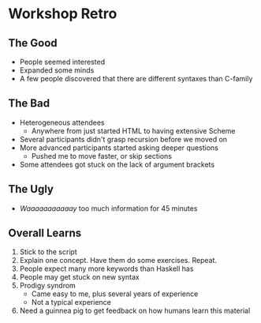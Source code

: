 # Workshop Retro
## The Good
- People seemed interested
- Expanded some minds
- A few people discovered that there are different syntaxes than C-family

## The Bad
- Heterogeneous attendees
  - Anywhere from just started HTML to having extensive Scheme
- Several participants didn't grasp recursion before we moved on
- More advanced participants started asking deeper questions
  - Pushed me to move faster, or skip sections
- Some attendees got stuck on the lack of argument brackets

## The Ugly
- _Waaaaaaaaaaay_ too much information for 45 minutes

## Overall Learns
1. Stick to the script
2. Explain one concept. Have them do some exercises. Repeat.
3. People expect many more keywords than Haskell has
4. People may get stuck on new syntax
5. Prodigy syndrom
   - Came easy to me, plus several years of experience
   - Not a typical experience
6. Need a guinnea pig to get feedback on how humans learn this material
